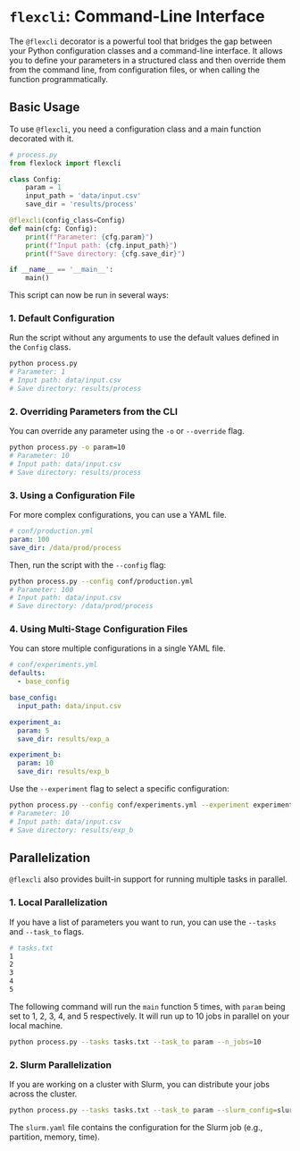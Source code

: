 # `flexcli`: Command-Line Interface

The `@flexcli` decorator is a powerful tool that bridges the gap between your Python configuration classes and a command-line interface. It allows you to define your parameters in a structured class and then override them from the command line, from configuration files, or when calling the function programmatically.

## Basic Usage

To use `@flexcli`, you need a configuration class and a main function decorated with it.

```python
# process.py
from flexlock import flexcli

class Config:
    param = 1
    input_path = 'data/input.csv'
    save_dir = 'results/process'

@flexcli(config_class=Config)
def main(cfg: Config):
    print(f"Parameter: {cfg.param}")
    print(f"Input path: {cfg.input_path}")
    print(f"Save directory: {cfg.save_dir}")

if __name__ == '__main__':
    main()
```

This script can now be run in several ways:

### 1. Default Configuration

Run the script without any arguments to use the default values defined in the `Config` class.

```bash
python process.py
# Parameter: 1
# Input path: data/input.csv
# Save directory: results/process
```

### 2. Overriding Parameters from the CLI

You can override any parameter using the `-o` or `--override` flag.

```bash
python process.py -o param=10
# Parameter: 10
# Input path: data/input.csv
# Save directory: results/process
```

### 3. Using a Configuration File

For more complex configurations, you can use a YAML file.

```yaml
# conf/production.yml
param: 100
save_dir: /data/prod/process
```

Then, run the script with the `--config` flag:

```bash
python process.py --config conf/production.yml
# Parameter: 100
# Input path: data/input.csv
# Save directory: /data/prod/process
```

### 4. Using Multi-Stage Configuration Files

You can store multiple configurations in a single YAML file.

```yaml
# conf/experiments.yml
defaults:
  - base_config

base_config:
  input_path: data/input.csv

experiment_a:
  param: 5
  save_dir: results/exp_a

experiment_b:
  param: 10
  save_dir: results/exp_b
```

Use the `--experiment` flag to select a specific configuration:

```bash
python process.py --config conf/experiments.yml --experiment experiment_b
# Parameter: 10
# Input path: data/input.csv
# Save directory: results/exp_b
```

## Parallelization

`@flexcli` also provides built-in support for running multiple tasks in parallel.

### 1. Local Parallelization

If you have a list of parameters you want to run, you can use the `--tasks` and `--task_to` flags.

```bash
# tasks.txt
1
2
3
4
5
```

The following command will run the `main` function 5 times, with `param` being set to 1, 2, 3, 4, and 5 respectively. It will run up to 10 jobs in parallel on your local machine.

```bash
python process.py --tasks tasks.txt --task_to param --n_jobs=10
```

### 2. Slurm Parallelization

If you are working on a cluster with Slurm, you can distribute your jobs across the cluster.

```bash
python process.py --tasks tasks.txt --task_to param --slurm_config=slurm.yaml
```

The `slurm.yaml` file contains the configuration for the Slurm job (e.g., partition, memory, time).
